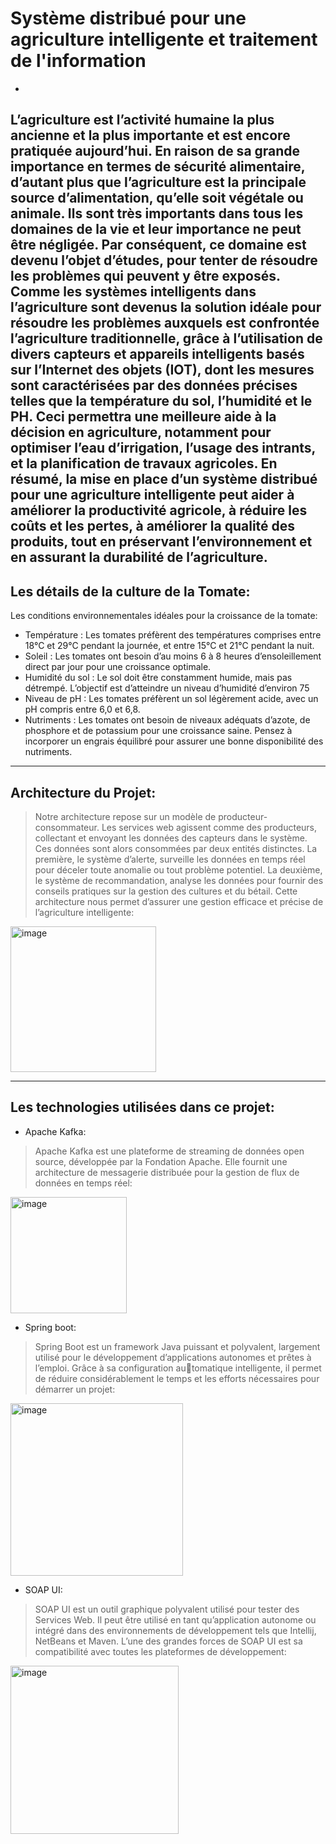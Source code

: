 # Système distribué pour une agriculture intelligente et traitement de l'information
-
L’agriculture est l’activité humaine la plus ancienne et la plus importante et est encore
pratiquée aujourd’hui. En raison de sa grande importance en termes de sécurité alimentaire,
d’autant plus que l’agriculture est la principale source d’alimentation, qu’elle soit végétale ou
animale. Ils sont très importants dans tous les domaines de la vie et leur importance ne peut
être négligée. Par conséquent, ce domaine est devenu l’objet d’études, pour tenter de résoudre
les problèmes qui peuvent y être exposés.
Comme les systèmes intelligents dans l’agriculture sont devenus la solution idéale pour
résoudre les problèmes auxquels est confrontée l’agriculture traditionnelle, grâce à l’utilisation
de divers capteurs et appareils intelligents basés sur l’Internet des objets (IOT), dont les mesures
sont caractérisées par des données précises telles que la température du sol, l’humidité et le PH.
Ceci permettra une meilleure aide à la décision en agriculture, notamment pour optimiser l’eau
d’irrigation, l’usage des intrants, et la planification de travaux agricoles.
En résumé, la mise en place d’un système distribué pour une agriculture intelligente peut
aider à améliorer la productivité agricole, à réduire les coûts et les pertes, à améliorer la qualité
des produits, tout en préservant l’environnement et en assurant la durabilité de l’agriculture.
-
##  Les détails de la culture de la Tomate:
Les conditions environnementales idéales pour la croissance de la tomate:
- Température : Les tomates préfèrent des températures comprises entre 18°C et 29°C pendant
la journée, et entre 15°C et 21°C pendant la nuit.
- Soleil : Les tomates ont besoin d’au moins 6 à 8 heures d’ensoleillement direct par jour
pour une croissance optimale.
- Humidité du sol : Le sol doit être constamment humide, mais pas détrempé. L’objectif est
d’atteindre un niveau d’humidité d’environ 75
- Niveau de pH : Les tomates préfèrent un sol légèrement acide, avec un pH compris entre
6,0 et 6,8.
- Nutriments : Les tomates ont besoin de niveaux adéquats d’azote, de phosphore et de
potassium pour une croissance saine. Pensez à incorporer un engrais équilibré pour assurer une
bonne disponibilité des nutriments.
---
## Architecture du Projet:
>Notre architecture repose sur un modèle de producteur-consommateur. Les services web
agissent comme des producteurs, collectant et envoyant les données des capteurs dans le système.
Ces données sont alors consommées par deux entités distinctes. La première, le système d’alerte,
surveille les données en temps réel pour déceler toute anomalie ou tout problème potentiel.
La deuxième, le système de recommandation, analyse les données pour fournir des conseils
pratiques sur la gestion des cultures et du bétail. Cette architecture nous permet d’assurer une
gestion efficace et précise de l’agriculture intelligente:<br>
<img width="233" alt="image" src="https://github.com/AITYOUB-Abdelmoughit/Kafka-project/assets/94485789/c0d0ac36-f071-4f5c-a60a-a3dd2eea6e7b">

---
## Les technologies utilisées dans ce projet:
+ Apache Kafka:
> Apache Kafka est une plateforme de streaming de données open source, développée par
la Fondation Apache. Elle fournit une architecture de messagerie distribuée pour la gestion de
flux de données en temps réel:<br>
<img width="186" alt="image" src="https://github.com/AITYOUB-Abdelmoughit/Kafka-project/assets/94485789/745713e8-0905-45c1-9d4e-8bcc0d7269ef">

+ Spring boot:
>Spring Boot est un framework Java puissant et polyvalent, largement utilisé pour le
développement d’applications autonomes et prêtes à l’emploi. Grâce à sa configuration automatique intelligente, il permet de réduire considérablement le temps et les efforts nécessaires pour démarrer un projet:<br>
<img width="276" alt="image" src="https://github.com/AITYOUB-Abdelmoughit/Kafka-project/assets/94485789/f33fe36f-d732-4c0e-8a12-97fc5cf23dd9">

+ SOAP UI:
>SOAP UI est un outil graphique polyvalent utilisé pour tester des Services Web. Il peut être
utilisé en tant qu’application autonome ou intégré dans des environnements de développement
tels que Intellij, NetBeans et Maven. L’une des grandes forces de SOAP UI est sa compatibilité
avec toutes les plateformes de développement:<br>
<img width="269" alt="image" src="https://github.com/AITYOUB-Abdelmoughit/Kafka-project/assets/94485789/98530f12-7c11-4c2b-bd5e-94e1c8ac1795">
